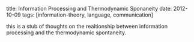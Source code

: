 title: Information Processing and Thermodynamic Sponaneity
date: 2012-10-09
tags: [information-theory, language, communication]

this is a stub of thoughts on the realtionship between information processing and the thermodynamic spontaneity.